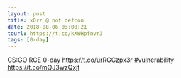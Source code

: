```yaml
---
layout: post
title: x0rz @ not defcon
date: 2018-08-06 03:00:21
tourl: https://t.co/kXWHpfnvr3
tags: [0-day]
---
```

CS:GO RCE 0-day https://t.co/urRGCzpx3r #vulnerability https://t.co/mQJ3wzQxjt
